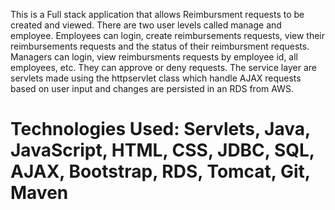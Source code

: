 This is a Full stack application that allows Reimbursment requests to be created and viewed. There are two user levels called manage and employee. 
Employees can login, create reimbursements requests, view their reimbursements requests and the status of their reimbursment requests.
Managers can login, view reimbursments requests by employee id, all employees, etc. They can approve or deny requests.
The service layer are servlets made using the httpservlet class which handle AJAX requests based on user input and changes are persisted in an RDS from AWS.
# Technologies Used: Servlets, Java, JavaScript, HTML, CSS, JDBC, SQL, AJAX, Bootstrap, RDS, Tomcat, Git, Maven
